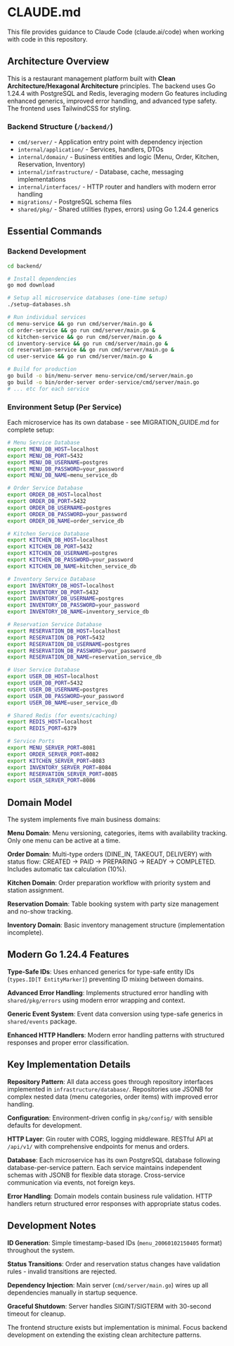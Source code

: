 # CLAUDE.md

This file provides guidance to Claude Code (claude.ai/code) when working with code in this repository.

## Architecture Overview

This is a restaurant management platform built with **Clean Architecture/Hexagonal Architecture** principles. The backend uses Go 1.24.4 with PostgreSQL and Redis, leveraging modern Go features including enhanced generics, improved error handling, and advanced type safety. The frontend uses TailwindCSS for styling.

### Backend Structure (`/backend/`)
- `cmd/server/` - Application entry point with dependency injection
- `internal/application/` - Services, handlers, DTOs
- `internal/domain/` - Business entities and logic (Menu, Order, Kitchen, Reservation, Inventory)
- `internal/infrastructure/` - Database, cache, messaging implementations
- `internal/interfaces/` - HTTP router and handlers with modern error handling
- `migrations/` - PostgreSQL schema files
- `shared/pkg/` - Shared utilities (types, errors) using Go 1.24.4 generics

## Essential Commands

### Backend Development
```bash
cd backend/

# Install dependencies
go mod download

# Setup all microservice databases (one-time setup)
./setup-databases.sh

# Run individual services
cd menu-service && go run cmd/server/main.go &
cd order-service && go run cmd/server/main.go &
cd kitchen-service && go run cmd/server/main.go &
cd inventory-service && go run cmd/server/main.go &
cd reservation-service && go run cmd/server/main.go &
cd user-service && go run cmd/server/main.go &

# Build for production
go build -o bin/menu-server menu-service/cmd/server/main.go
go build -o bin/order-server order-service/cmd/server/main.go
# ... etc for each service
```

### Environment Setup (Per Service)
Each microservice has its own database - see MIGRATION_GUIDE.md for complete setup:

```bash
# Menu Service Database
export MENU_DB_HOST=localhost
export MENU_DB_PORT=5432
export MENU_DB_USERNAME=postgres
export MENU_DB_PASSWORD=your_password
export MENU_DB_NAME=menu_service_db

# Order Service Database  
export ORDER_DB_HOST=localhost
export ORDER_DB_PORT=5432
export ORDER_DB_USERNAME=postgres
export ORDER_DB_PASSWORD=your_password
export ORDER_DB_NAME=order_service_db

# Kitchen Service Database
export KITCHEN_DB_HOST=localhost
export KITCHEN_DB_PORT=5432
export KITCHEN_DB_USERNAME=postgres
export KITCHEN_DB_PASSWORD=your_password
export KITCHEN_DB_NAME=kitchen_service_db

# Inventory Service Database
export INVENTORY_DB_HOST=localhost
export INVENTORY_DB_PORT=5432
export INVENTORY_DB_USERNAME=postgres
export INVENTORY_DB_PASSWORD=your_password
export INVENTORY_DB_NAME=inventory_service_db

# Reservation Service Database
export RESERVATION_DB_HOST=localhost
export RESERVATION_DB_PORT=5432
export RESERVATION_DB_USERNAME=postgres
export RESERVATION_DB_PASSWORD=your_password
export RESERVATION_DB_NAME=reservation_service_db

# User Service Database
export USER_DB_HOST=localhost
export USER_DB_PORT=5432
export USER_DB_USERNAME=postgres
export USER_DB_PASSWORD=your_password
export USER_DB_NAME=user_service_db

# Shared Redis (for events/caching)
export REDIS_HOST=localhost
export REDIS_PORT=6379

# Service Ports
export MENU_SERVER_PORT=8081
export ORDER_SERVER_PORT=8082
export KITCHEN_SERVER_PORT=8083
export INVENTORY_SERVER_PORT=8084
export RESERVATION_SERVER_PORT=8085
export USER_SERVER_PORT=8086
```

## Domain Model

The system implements five main business domains:

**Menu Domain**: Menu versioning, categories, items with availability tracking. Only one menu can be active at a time.

**Order Domain**: Multi-type orders (DINE_IN, TAKEOUT, DELIVERY) with status flow: CREATED → PAID → PREPARING → READY → COMPLETED. Includes automatic tax calculation (10%).

**Kitchen Domain**: Order preparation workflow with priority system and station assignment.

**Reservation Domain**: Table booking system with party size management and no-show tracking.

**Inventory Domain**: Basic inventory management structure (implementation incomplete).

## Modern Go 1.24.4 Features

**Type-Safe IDs**: Uses enhanced generics for type-safe entity IDs (`types.ID[T EntityMarker]`) preventing ID mixing between domains.

**Advanced Error Handling**: Implements structured error handling with `shared/pkg/errors` using modern error wrapping and context.

**Generic Event System**: Event data conversion using type-safe generics in `shared/events` package.

**Enhanced HTTP Handlers**: Modern error handling patterns with structured responses and proper error classification.

## Key Implementation Details

**Repository Pattern**: All data access goes through repository interfaces implemented in `infrastructure/database/`. Repositories use JSONB for complex nested data (menu categories, order items) with improved error handling.

**Configuration**: Environment-driven config in `pkg/config/` with sensible defaults for development.

**HTTP Layer**: Gin router with CORS, logging middleware. RESTful API at `/api/v1/` with comprehensive endpoints for menus and orders.

**Database**: Each microservice has its own PostgreSQL database following database-per-service pattern. Each service maintains independent schemas with JSONB for flexible data storage. Cross-service communication via events, not foreign keys.

**Error Handling**: Domain models contain business rule validation. HTTP handlers return structured error responses with appropriate status codes.

## Development Notes

**ID Generation**: Simple timestamp-based IDs (`menu_20060102150405` format) throughout the system.

**Status Transitions**: Order and reservation status changes have validation rules - invalid transitions are rejected.

**Dependency Injection**: Main server (`cmd/server/main.go`) wires up all dependencies manually in startup sequence.

**Graceful Shutdown**: Server handles SIGINT/SIGTERM with 30-second timeout for cleanup.

The frontend structure exists but implementation is minimal. Focus backend development on extending the existing clean architecture patterns.